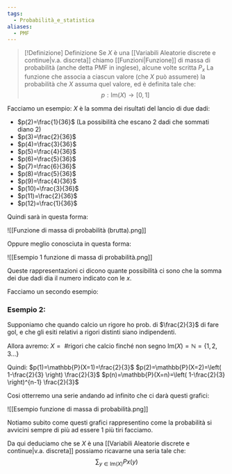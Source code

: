 ```yaml
---
tags:
  - Probabilità_e_statistica
aliases:
  - PMF
---
```


>[!Definizione]  Definizione
>Se $X$ è una [[Variabili Aleatorie discrete e continue|v.a. discreta]] chiamo [[Funzioni|Funzione]] di massa di probabilità </font> (anche detta PMF in inglese), alcune volte scritta $P_{x}$ La funzione che associa a ciascun valore (che $X$ può assumere) la probabilità che $X$ assuma quel valore, ed è definita tale che:
>$$p:\mathrm{Im}(X)\to[0,1]$$

Facciamo un esempio:
$X$ è la somma dei risultati del lancio di due dadi:
- $p(2)=\frac{1}{36}$ (La possibilità che escano 2 dadi che sommati diano 2)
- $p(3)=\frac{2}{36}$
- $p(4)=\frac{3}{36}$
- $p(5)=\frac{4}{36}$
- $p(6)=\frac{5}{36}$
- $p(7)=\frac{6}{36}$
- $p(8)=\frac{5}{36}$
- $p(9)=\frac{4}{36}$
- $p(10)=\frac{3}{36}$
- $p(11)=\frac{2}{36}$
- $p(12)=\frac{1}{36}$

Quindi sarà in questa forma:

![[Funzione di massa di probabilità (brutta).png]]

Oppure meglio conosciuta in questa forma:

![[Esempio 1 funzione di massa di probabilità.png]]

Queste rappresentazioni ci dicono quante possibilità ci sono che la somma dei due dadi dia il numero indicato con le $x$.

Facciamo un secondo esempio:

### Esempio 2:

Supponiamo che quando calcio un rigore ho prob. di $\frac{2}{3}$ di fare gol, e che gli esiti relativi a rigori distinti siano indipendenti.

Allora avremo:
$X=\text{ \# rigori che calcio finché non segno}$
$\mathrm{Im}(X)=\mathbb{N}=\{1,2,3\dots\}$

Quindi: 
$p(1)=\mathbb{P}(X=1)=\frac{2}{3}$
$p(2)=\mathbb{P}(X=2)=\left( 1-\frac{2}{3} \right) \frac{2}{3}$
$p(n)=\mathbb{P}(X=n)=\left( 1-\frac{2}{3} \right)^{n-1} \frac{2}{3}$

Cosi otterremo una serie andando ad infinito che ci darà questi grafici:

![[Esempio funzione di massa di probabilità.png]]

Notiamo subito come questi grafici rappresentino come la probabilità si avvicini sempre di più ad essere 1 più tiri facciamo.

Da qui deduciamo che se $X$ è una [[Variabili Aleatorie discrete e continue|v.a. discreta]] possiamo ricavarne una seria tale che:
$$\sum_{y\in \mathrm{Im}(X)}Px(y)$$
